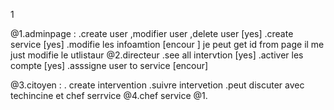 1

@1.adminpage :
 .create user ,modifier user ,delete user [yes]
 .create service [yes]
 .modifie les infoamtion [encour  ] je peut get id from page il me just modifie le utlistaur 
@2.directeur 
.see all intervtion [yes] 
.activer les compte [yes]
.asssigne user to service [encour] 

@3.citoyen :
 . create intervention 
 .suivre intervetion 
 .peut discuter avec techincine et chef serrvice 
@4.chef service 
 @1.


